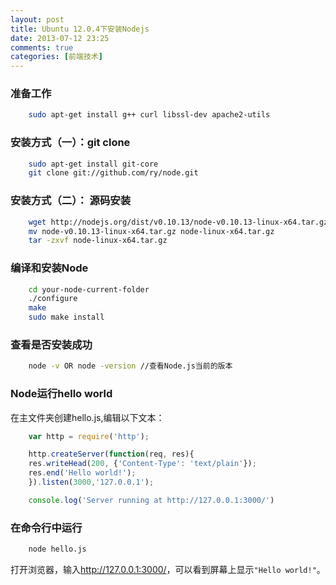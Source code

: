 ```yaml
---
layout: post
title: Ubuntu 12.0.4下安装Nodejs
date: 2013-07-12 23:25
comments: true
categories: [前端技术]
---
```


### 准备工作

```bash
    sudo apt-get install g++ curl libssl-dev apache2-utils
```

### 安装方式（一）：git clone

```bash
    sudo apt-get install git-core
    git clone git://github.com/ry/node.git
```

### 安装方式（二）： 源码安装

```bash
    wget http://nodejs.org/dist/v0.10.13/node-v0.10.13-linux-x64.tar.gz
    mv node-v0.10.13-linux-x64.tar.gz node-linux-x64.tar.gz
    tar -zxvf node-linux-x64.tar.gz
```

### 编译和安装Node

```bash
    cd your-node-current-folder
    ./configure
    make
    sudo make install
```

### 查看是否安装成功

```bash
    node -v OR node -version //查看Node.js当前的版本
```

### Node运行hello world

在主文件夹创建hello.js,编辑以下文本：

```javascript
    var http = require('http');

    http.createServer(function(req, res){  
    res.writeHead(200, {'Content-Type': 'text/plain'});
    res.end('Hello world!');
    }).listen(3000,'127.0.0.1');

    console.log('Server running at http://127.0.0.1:3000/')
```

### 在命令行中运行

```bash
    node hello.js
```

打开浏览器，输入<http://127.0.0.1:3000/>，可以看到屏幕上显示`"Hello world!"`。
